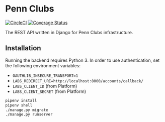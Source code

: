 # Penn Clubs
[![CircleCI](https://circleci.com/gh/pennlabs/clubs-backend.svg?style=shield)](https://circleci.com/gh/pennlabs/clubs-backend)
[![Coverage Status](https://coveralls.io/repos/github/pennlabs/clubs-backend/badge.svg?branch=master)](https://coveralls.io/github/pennlabs/clubs-backend?branch=master)

The REST API written in Django for Penn Clubs infrastructure.

## Installation

Running the backend requires Python 3. In order to use authentication, set the following environment variables:
- `OAUTHLIB_INSECURE_TRANSPORT=1`
- `LABS_REDIRECT_URI=http://localhost:8000/accounts/callback/`
- `LABS_CLIENT_ID` (from Platform)
- `LABS_CLIENT_SECRET` (from Platform)

```bash
pipenv install
pipenv shell
./manage.py migrate
./manage.py runserver
```
